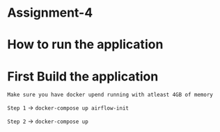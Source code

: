 # Assignment-4


# How to run the application

# First Build the application 

`Make sure you have docker upend running with atleast 4GB of memory`


`Step 1` -> `docker-compose up airflow-init`


`Step 2` -> `docker-compose up`
